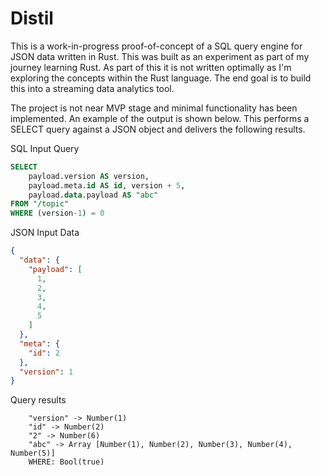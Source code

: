 # Distil

This is a work-in-progress proof-of-concept of a SQL query engine for JSON data written in Rust.
This was built as an experiment as part of my journey learning Rust. As part of this it is not written optimally as I'm exploring the concepts within the Rust language. The end goal is to build this into a streaming data analytics tool.

The project is not near MVP stage and minimal functionality has been implemented. An example of the output is shown below. This performs a SELECT query against a JSON object and delivers the following results.

SQL Input Query
```SQL
SELECT
	payload.version AS version, 
	payload.meta.id AS id, version + 5, 
	payload.data.payload AS "abc" 
FROM "/topic" 
WHERE (version-1) = 0
```
JSON Input Data
```JSON
{
  "data": {
    "payload": [
      1,
      2,
      3,
      4,
      5
    ]
  },
  "meta": {
    "id": 2
  },
  "version": 1
}
```
Query results
```
	"version" -> Number(1)
	"id" -> Number(2)
	"2" -> Number(6)
	"abc" -> Array [Number(1), Number(2), Number(3), Number(4), Number(5)]
	WHERE: Bool(true)
```